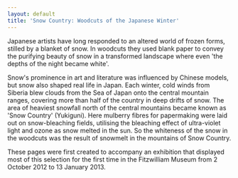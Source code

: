 ```yaml
---
layout: default
title: 'Snow Country: Woodcuts of the Japanese Winter'
---
```

Japanese artists have long responded to an altered world of frozen forms, stilled by a blanket of snow. In woodcuts they used blank paper to convey the purifying beauty of snow in a transformed landscape where even 'the depths of the night became white'.

Snow's prominence in art and literature was influenced by Chinese models, but snow also shaped real life in Japan. Each winter, cold winds from Siberia blew clouds from the Sea of Japan onto the central mountain ranges, covering more than half of the country in deep drifts of snow. The area of heaviest snowfall north of the central mountains became known as 'Snow Country' (Yukiguni). Here mulberry fibres for papermaking were laid out on snow-bleaching fields, utilising the bleaching effect of ultra-violet light and ozone as snow melted in the sun. So the whiteness of the snow in the woodcuts was the result of snowmelt in the mountains of Snow Country.

These pages were first created to accompany an exhibition that displayed most of this selection for the first time in the Fitzwilliam Museum from 2 October 2012 to 13 January 2013.
